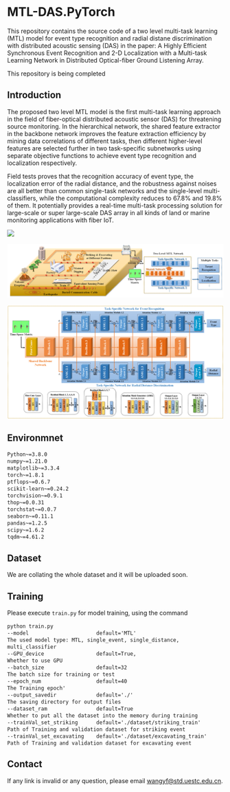 # MTL-DAS.PyTorch
This repository contains the source code of a two level multi-task learning (MTL) model for event type recognition and radial distane discrimination with distributed acoustic sensing (DAS) in the paper: A Highly Efficient Synchronous Event Recognition and 2-D Localization with a Multi-task Learning Network in Distributed Optical-fiber Ground Listening Array.

This repository is being completed


## Introduction
The proposed two level MTL model is the first multi-task learning approach in the field of fiber-optical distributed acoustic sensor (DAS) for threatening source monitoring. In the hierarchical network, the shared feature extractor in the backbone network improves the feature extraction efficiency by mining data correlations of different tasks, then different higher-level features are selected further in two task-specific subnetworks using separate objective functions to achieve event type recognition and localization respectively.

Field tests proves that the recognition accuracy of event type, the localization error of the radial distance, and the robustness against noises are all better than common single-task networks and the single-level multi-classifiers, while the computational complexity reduces to 67.8% and 19.8% of them. It potentially provides a real-time multi-task processing solution for large-scale or super large-scale DAS array in all kinds of land or marine monitoring applications with fiber IoT.


![](https://github.com/wang678/MTL-DAS.PyTorch/blob/main/figures/model.jpg)

![](figures/overall.png)

![](figures/model.png)


## Environmnet
```
Python~=3.8.0
numpy~=1.21.0
matplotlib~=3.3.4
torch~=1.8.1
ptflops~=0.6.7
scikit-learn~=0.24.2
torchvision~=0.9.1
thop~=0.0.31
torchstat~=0.0.7
seaborn~=0.11.1
pandas~=1.2.5
scipy~=1.6.2
tqdm~=4.61.2
```

## Dataset 
We are collating the whole dataset and it will be uploaded soon.

## Training
Please execute `train.py` for model training, using the command
```
python train.py 
--model                      default='MTL'                            The used model type: MTL, single_event, single_distance, multi_classifier
--GPU_device                 default=True,                            Whether to use GPU
--batch_size                 default=32                               The batch size for training or test
--epoch_num                  default=40                               The Training epoch'
--output_savedir             default='./'                             The saving directory for output files
--dataset_ram                default=True                             Whether to put all the dataset into the memory during training
--trainVal_set_striking      default='./dataset/striking_train'       Path of Training and validation dataset for striking event
--trainVal_set_excavating    default='./dataset/excavating_train'     Path of Training and validation dataset for excavating event

```

## Contact
If any link is invalid or any question, please email wangyf@std.uestc.edu.cn.